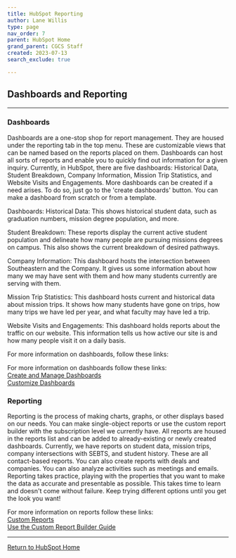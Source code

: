 ```yaml
---
title: HubSpot Reporting
author: Lane Willis
type: page
nav_order: 7
parent: HubSpot Home
grand_parent: CGCS Staff
created: 2023-07-13
search_exclude: true

---
```


## Dashboards and Reporting

---

### Dashboards

Dashboards are a one-stop shop for report management. They are housed under the reporting tab in the top menu. These are customizable views that can be named based on the reports placed on them. Dashboards can host all sorts of reports and enable you to quickly find out information for a given inquiry. Currently, in HubSpot, there are five dashboards: Historical Data, Student Breakdown, Company Information, Mission Trip Statistics, and Website Visits and Engagements. More dashboards can be created if a need arises. To do so, just go to the 'create dashboards' button. You can make a dashboard from scratch or from a template.

Dashboards: Historical Data: This shows historical student data, such as graduation numbers, mission degree population, and more.

Student Breakdown: These reports display the current active student population and delineate how many people are pursuing missions degrees on campus. This also shows the current breakdown of desired pathways.

Company Information: This dashboard hosts the intersection between Southeastern and the Company. It gives us some information about how many we may have sent with them and how many students currently are serving with them.

Mission Trip Statistics: This dashboard hosts current and historical data about mission trips. It shows how many students have gone on trips, how many trips we have led per year, and what faculty may have led a trip.

Website Visits and Engagements: This dashboard holds reports about the traffic on our website. This information tells us how active our site is and how many people visit it on a daily basis.

For more information on dashboards, follow these links:

For more information on dashboards follow these links:  
[Create and Manage Dashboards](https://knowledge.hubspot.com/dashboards/manage-your-dashboards)  
[Customize Dashboards](https://knowledge.hubspot.com/dashboards/customize-your-dashboards)

### Reporting

Reporting is the process of making charts, graphs, or other displays based on our needs. You can make single-object reports or use the custom report builder with the subscription level we currently have. All reports are housed in the reports list and can be added to already-existing or newly created dashboards. Currently, we have reports on student data, mission trips, company intersections with SEBTS, and student history. These are all contact-based reports. You can also create reports with deals and companies. You can also analyze activities such as meetings and emails. Reporting takes practice, playing with the properties that you want to make the data as accurate and presentable as possible. This takes time to learn and doesn't come without failure. Keep trying different options until you get the look you want!

For more information on reports follow these links:  
[Custom Reports](https://knowledge.hubspot.com/reports/create-custom-reports)  
[Use the Custom Report Builder Guide](https://knowledge.hubspot.com/reports/create-reports-with-the-custom-report-builder)

---

[Return to HubSpot Home](/cgcs-staff-information/hubspot/hubspot.html)
